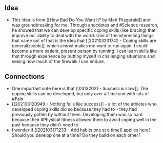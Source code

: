 ## Idea
- This idea is from [[How Bad Do You Want It? by Matt Fitzgerald]] and was groundbreaking for me. Through anecdotes and #Science research, he showed that we can develop specific coping skills (like bracing) that improve our ability to deal with the world. One of the interesting things that came out of that is the idea that [[202103201742 - Coping skills are generalizeable]], which almost makes me want to run again. I could become a more patient, present person by running. I can learn skills like that through experience by putting myself in challenging situations and seeing how much of the firewalk I can endure. 

## Connections
- One important note here is that [[03132021 - Success is slow]]. The coping skills can be developed, but only over #Time and with lots of #Pain 
- [[202103120949 - Nothing fails like success]] - a lot of the athletes who developed coping skills did so because they had to - they had previously gotten by without them. Developing them was so hard because their #Physical fitness allowed them to avoid coping well in the past because they didn't need to. 
- I wonder if [[202103171233 - Add habits one at a time]] applies here? Should you develop one at a time? Do they build on each other? 